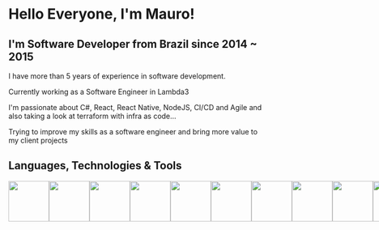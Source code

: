 # Hello Everyone, I'm Mauro!

## I'm Software Developer from Brazil since 2014 ~ 2015

I have more than 5 years of experience in software development.

Currently working as a Software Engineer in Lambda3

I'm passionate about C#, React, React Native, NodeJS, CI/CD and Agile and also taking a look at terraform with infra as code... 

Trying to improve my skills as a software engineer and bring more value to my client projects

## Languages, Technologies & Tools

<div style="display: flex; flex: 1; align-items: center; flex-direction: row; width: 100%;>
<img height="80" src="https://seeklogo.com/images/C/c-sharp-c-logo-02F17714BA-seeklogo.com.png" />
<img height="80" src="https://seeklogo.com/images/J/javascript-js-logo-2949701702-seeklogo.com.png" />
<img height="80" src="https://seeklogo.com/images/T/typescript-logo-B29A3F462D-seeklogo.com.png" />
<img height="80" src="https://seeklogo.com/images/C/c-sharp-c-logo-02F17714BA-seeklogo.com.png" />
<img height="80" src="https://seeklogo.com/images/K/kotlin-logo-30C1970B05-seeklogo.com.png" />
<img height="80" src="https://seeklogo.com/images/G/graphql-logo-97CBBB6D51-seeklogo.com.png" />
<img height="80" src="https://seeklogo.com/images/R/react-logo-7B3CE81517-seeklogo.com.png" />
<img height="80" src="https://seeklogo.com/images/M/microsoft-azure-logo-A5763BE4D0-seeklogo.com.png" />
<img height="80" src="https://seeklogo.com/images/D/deno-logo-E606600C06-seeklogo.com.png" />
<img height="80" src="https://seeklogo.com/images/M/microsoft-sql-server-logo-96AF49E2B3-seeklogo.com.png" />
<img height="80" src="https://seeklogo.com/images/M/microsoft-net-framework-logo-B9BA1A3DA1-seeklogo.com.png" />
<img height="80" src="https://seeklogo.com/images/M/mongodb-logo-4A71340576-seeklogo.com.png" />

</div>

